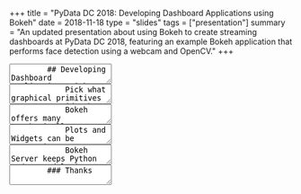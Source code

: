 +++
title = "PyData DC 2018: Developing Dashboard Applications using Bokeh"
date = 2018-11-18
type = "slides"
tags = ["presentation"]
summary = "An updated presentation about using Bokeh to create streaming dashboards at PyData DC 2018, featuring an example Bokeh application that performs face detection using a webcam and OpenCV."
+++
<section data-markdown>
	<textarea data-template>
		## Developing Dashboard Applications with Bokeh

		<img src="/img/pydata_dc_2018/bokeh_logo.svg" width="100" height="100" style="background:none; border:none; box-shadow:none;"/>

		*Luke Canavan*
	</textarea>
</section>
<section>
	<section data-markdown>
		<textarea data-template>
			Bokeh seeks to connect PyData tools and users to web-based, interactive visualization

			<img src="/img/pydata_dc_2018/kepler.gif">
			[KeplerGO/lightkurve](https://github.com/KeplerGO/lightkurve)
		</textarea>
	</section>
	<section data-markdown>
		<textarea data-template>
			Community of Users

			<img src="/img/pydata_dc_2018/user_examples.png">
		</textarea>
	</section>
	<section data-markdown>
		<textarea data-template>
			### Bokeh 1.0 Announcement

			Features include:
			* Highly customizable plotting primitives
			* Interactive plot tools (pan, hover, zoom, etc)
			* HTML Widgets (sliders, dropdowns, etc)
			* Native support for network graphs and geo data
			* Jupyter Notebook, Jupyter Lab, Zeppelin support
			* JS and Python callbacks on data changes and events
			* And much more
		</textarea>
	</section>
</section>
<section>
	<section data-markdown>
		<textarea data-template>
			### Outline

			* Building visualizations from primitives
			* Styling using Palettes and Themes
			* Layouts with bokeh.layouts and custom templates
			* Running as a server application
		</textarea>
	</section>
	<section data-markdown>
		<textarea data-template>
			### Goal

			<img src="/img/pydata_dc_2018/screenshot.png" height=481 width=830/>
		</textarea>
	</section>
</section>
<section>
	<section data-markdown>
		<textarea data-template>
			### Building visualizations from primitives
		</textarea>
	</section>
	<section data-markdown>
		<textarea data-template>
			Pick what graphical primitives to use, provide the data, and specify how to
			map visual properties to data fields. 
			
			Bokeh will take care of the rest.
		</textarea>
	</section>
	<section data-markdown>
		<textarea data-template>
			### Building Blocks

			<img src="/img/pydata_dc_2018/bokeh_models.svg" height=200 width=1000/>

			```
			>>> from bokeh.models import Circle
			>>> circle = Circle(x=5, y=10, fill_color="red")
			>>> circle.to_json(include_defaults=False)
			{
				'id': '1002',
				'x': {'value': 5},
				'y': {'value': 10},
				'fill_color': {'value': 'red'}
			}
			```
		</textarea>
	</section>
	<section data-markdown>
		<textarea data-template>
			### Write data driven visualizations

			```
			>>> from bokeh.models import ColumnDataSource
			>>> data = {
					"time": [...],
					"value": [...],
					"color": [...]}

			### From Dict[str, list]
			>>> source = ColumnDataSource(data)

			### From Pandas DataFrame
			>>> df = pd.DataFrame(data)
			>>> source = ColumnDataSource(df)
			```
		</textarea>
	</section>
	<section data-markdown>
		<textarea data-template>
			### Map visual properties to data fields

			```
			>>> source = ColumnDataSource(...)

			### Using bokeh.models API
			>>> plot.add_glyph(
					source,
					Circle(x='time', y='value', fill_color='color'))

			### Using bokeh.plotting API
			>>> plot.circle(
					x='time', y='value', fill_color='color', source=source)
			```
		</textarea>
	</section>
	<section data-markdown>
		<textarea data-template>
			To Reiterate:

			Pick what graphical primitives to use, provide the data, and specify how to
			map visual properties to data fields. 
			
			Bokeh will take care of the rest.

			More reading at [Enjoying the bokeh.models API](https://bokeh.github.io/blog/2017/7/5/idiomatic_bokeh/)
		</textarea>
	</section>
</section>
<section>
	<section data-markdown>
		<textarea data-template>
			### Styling using Palettes and Themes
		</textarea>
	</section>
	<section data-markdown>
		<textarea data-template>
			Bokeh offers many aesthetically pleasing color palettes including the Brewer
			and D3 palettes.

			<img src="/img/pydata_dc_2018/d3_palette.png" width="692" height="400" />

			[Made with Holoviews](http://holoviews.org/gallery/demos/bokeh/autompg_violins.html#bokeh-gallery-autompg-violins)
		</textarea>
	</section>
	<section data-markdown>
		<textarea data-template>
			Bokeh also offers perceptually uniform color palettes to allow users to map data
			to color ranges.

			<img src="/img/pydata_dc_2018/fire_palette.png" width="500" height="400" />

			[Made with Datashader](http://datashader.org/getting_started/1_Introduction.html)
		</textarea>
	</section>
	<section data-markdown>
		<textarea data-template>
			Themes are great for maintaining consistent style across several plots

			```
			attrs:
				Axis:
					axis_line_color: "#49483E"
					axis_label_text_color: "#888888"
					major_label_text_color: "#888888"
					major_tick_line_color: "#49483E"
					minor_tick_line_color: null
					axis_label_standoff: 10
				Plot:
					background_fill_color: "#282828"
					border_fill_color: "#282828"
					outline_line_color: "#49483E"
					outline_line_alpha: 0.25

			```
		</textarea>
	</section>
	<section data-markdown>
		<textarea data-template>
			Community-created Themes
			<table>
				<tr>
					<th>
						<p>Caliber</p>
						<img src="/img/pydata_dc_2018/caliber.png" width="325" height="187"/>
					</th>
					<th>
						<p>Monokai Dark</p>
						<img src="/img/pydata_dc_2018/monokai.png" width="325" height="187"/>
					</th>
					<th>
						<p>Minimal Dark</p>
						<img src="/img/pydata_dc_2018/dark.png" width="325" height="187"/>
					</th>
				</tr>
			</table>
			More reading at [Styling Bokeh Visualizations](https://bokeh.github.io/blog/2017/7/24/styling-bokeh/)
		</textarea>
	</section>
</section>
<section>
	<section data-markdown>
		<textarea data-template>
			### Layouts with bokeh.layouts and custom templates
		</textarea>
	</section>
	<section data-markdown>
		<textarea data-template>
			Plots and Widgets can be responsive

			<img src="/img/pydata_dc_2018/responsive.gif" width="461", height="444">
		</textarea>
	</section>
	<section data-markdown>
		<textarea data-template>
			The bokeh.layouts API offers a "rows and columns"-based layout interface

			```
			from bokeh.layouts import layout

			page = layout([
				[bollinger],
				[sliders, plot],
				[p1, p2, p3],
				], sizing_mode='stretch_both')

			show(page)
			```
		</textarea>
	</section>
	<section data-markdown>
		<textarea data-template>
			The bokeh.layouts API offers a "rows and columns"-based layout interface

			<img src="/img/pydata_dc_2018/layout.png" width="534", height="424"/>
		</textarea>
	</section>
	<section data-markdown>
		<textarea data-template>
			### Using custom templates

			Support for embedding plots into custom Jinja templates

			```
				<div class="col-lg-8">
					<div class="my-2">
						{{ embed(roots.plot1) }}
					</div>
					<div class="my-2">
						{{ embed(roots.plot2) }}
					</div>
				</div>
				{{ plot_script }}
			```
		</textarea>
	</section>
	<section data-markdown>
		<textarea data-template>
			Bokeh + CSS Layout Models = Amazing Layouts

			<img src="/img/pydata_dc_2018/cssgrid.png" style="background:white"/>

			[CSS Grid](https://css-tricks.com/snippets/css/complete-guide-grid/)
		</textarea>
	</section>
	<section data-markdown>
		<textarea data-template>
			Dask Distributed's diagnostic UI uses CSS Grid
			<table>
				<tr>
					<td>
						<img src="/img/pydata_dc_2018/dask_full.png" width="682", height="373"/>
					</td>
					<td>
						<img src="/img/pydata_dc_2018/dask_half.png" width="370" , height="373" />
					</td>
				</tr>
			</table>
			[Dask Examples](http://examples.dask.org/)
		</textarea>
	</section>
</section>
<section>
	<section data-markdown>
		<textarea data-template>
			### Running as a Bokeh server application
		</textarea>
	</section>
	<section data-markdown>
		<textarea data-template>
			Bokeh Server keeps Python and JS models in sync.

			<img src="/img/pydata_dc_2018/bokeh_server.svg" height=300 width=1000/>
		</textarea>
	</section>
	<section data-markdown>
		<textarea data-template>
			Python callbacks can executed on property changes (and JS will react too)

			```
			def update(attr, old, new):
				plot.title.text = new

			x = Select(title='X-Axis', value='mpg', options=columns)
			x.on_change('value', update)
			```
		</textarea>
	</section>
	<section data-markdown>
		<textarea data-template>
			Streaming data source methods:

			``.stream`` to append data incrementally to column ends
			``.patch`` for random access updates anyway

			<img src="/img/pydata_dc_2018/ols.png" height=370 width=470/>
		</textarea>
	</section>
	<section data-markdown>
		<textarea data-template>
			Document-level Python callbacks are intended for server-driven updates
			like pushes and polling

			```
			def stream_image():
				...

				source.data["image"] = [image]

			doc.add_periodic_callback(acquire_image, 100)
			```
		</textarea>
	</section>
	<section data-markdown>
		<textarea data-template>
			### Face Detection Example
		</textarea>
	</section>
</section>
<section data-markdown>
	<textarea data-template>
		### Resources:
		* **GitHub:** github.com/bokeh/bokeh
		* **Documentation:** bokeh.pydata.org
		* **Mailing list:** groups.google.com/a/continuum.io/forum/#!forum/bokeh
		* **Gitter Chat:** gitter.im/bokeh/bokeh
		* **#bokeh** tag on StackOverflow
	</textarea>
</section>
<section data-markdown>
	<textarea data-template>
		### Thanks
	</textarea>
</section>